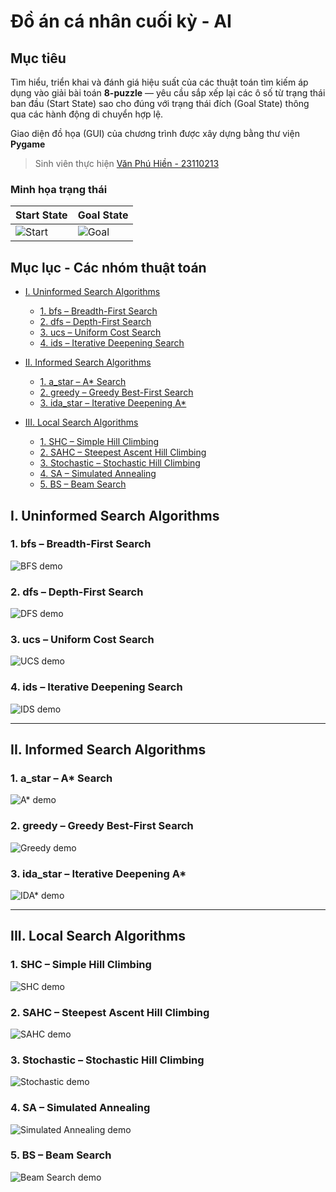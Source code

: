 # Đồ án cá nhân cuối kỳ - AI

## Mục tiêu

Tìm hiểu, triển khai và đánh giá hiệu suất của các thuật toán tìm kiếm áp dụng vào giải bài toán **8-puzzle** — yêu cầu sắp xếp lại các ô số từ trạng thái ban đầu (Start State) sao cho đúng với trạng thái đích (Goal State) thông qua các hành động di chuyển hợp lệ.

Giao diện đồ họa (GUI) của chương trình được xây dựng bằng thư viện **Pygame**

> Sinh viên thực hiện [Văn Phú Hiền - 23110213](#)

### Minh họa trạng thái

| Start State | Goal State |
|--------------------|---------------------|
| ![Start](assets/start_state.png) | ![Goal](assets/goal_state.png) |

## Mục lục - Các nhóm thuật toán

- [I. Uninformed Search Algorithms](#i-uninformed-search-algorithms)  
  - [1. bfs – Breadth-First Search](#1-bfs--breadth-first-search)  
  - [2. dfs – Depth-First Search](#2-dfs--depth-first-search)  
  - [3. ucs – Uniform Cost Search](#3-ucs--uniform-cost-search)  
  - [4. ids – Iterative Deepening Search](#4-ids--iterative-deepening-search)  

- [II. Informed Search Algorithms](#ii-informed-search-algorithms)  
  - [1. a_star – A* Search](#1-a_star--a-search)  
  - [2. greedy – Greedy Best-First Search](#2-greedy--greedy-best-first-search)  
  - [3. ida_star – Iterative Deepening A*](#3-ida_star--iterative-deepening-a)  

- [III. Local Search Algorithms](#iii-local-search-algorithms)  
  - [1. SHC – Simple Hill Climbing](#1-SHC--simple-hill-climbing)  
  - [2. SAHC – Steepest Ascent Hill Climbing](#2-SAHC--steepest-ascent-hill-climbing)  
  - [3. Stochastic – Stochastic Hill Climbing](#3-Stochastic--stochastic-hill-climbing)  
  - [4. SA – Simulated Annealing](#4-SA--simulated-annealing)  
  - [5. BS – Beam Search](#5-BS--beam-search)

## I. Uninformed Search Algorithms

### 1. bfs – Breadth-First Search
![BFS demo](gifs/bfs.gif)

### 2. dfs – Depth-First Search
![DFS demo](gifs/dfs.gif)

### 3. ucs – Uniform Cost Search
![UCS demo](gifs/ucs.gif)

### 4. ids – Iterative Deepening Search
![IDS demo](gifs/ids.gif)

---

## II. Informed Search Algorithms

### 1. a_star – A* Search
![A* demo](gifs/a_star.gif)

### 2. greedy – Greedy Best-First Search
![Greedy demo](gifs/greedy.gif)

### 3. ida_star – Iterative Deepening A*
![IDA* demo](gifs/ida_star.gif)

---

## III. Local Search Algorithms

### 1. SHC – Simple Hill Climbing
![SHC demo](gifs/SHC.gif)

### 2. SAHC – Steepest Ascent Hill Climbing
![SAHC demo](gifs/SAHC.gif)

### 3. Stochastic – Stochastic Hill Climbing
![Stochastic demo](gifs/Stochastic.gif)

### 4. SA – Simulated Annealing
![Simulated Annealing demo](gifs/SA.gif)




### 5. BS – Beam Search
![Beam Search demo](gifs/BS.gif)

